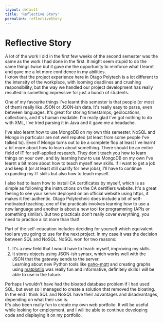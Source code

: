 ```yaml
---
layout: default
title: 'Reflective Story'
permalink: reflectiveStory
---
```


# Reflective Story
A lot of the work I did in the first few weeks of the second semester was the same as the work I had done in the first. It might seem stupid to do the same things twice but it gave me the opportunity to reinforce what I learnt and gave me a lot more confidence in my abilities.  
I know that the project experience here in Otago Polytech is a lot different to the intensity of the workplace, with looming deadlines and crushing responsibility, but the way we handled our project development has really resulted in something impressive for just a bunch of students.  
  
One of my favourite things I've learnt this semester is that people (or most of them) really like JSON or JSON-ish data. It's really easy to parse, even between languages. It's great for storing timestamps, geolocations, collections, and it's human readable. I'm really glad I've got nothing to do with XML, I've tried parsing it in Java and it gave me a headache.  
  
I've also learnt how to use MongoDB on my own this semester. NoSQL and Mongo in particular are not well reputed (at least from some people I've talked to). Even if Mongo turns out to be a complete flop at least I've learnt a bit more about how to learn about something. There should be an entire field of IT for self-applied research. They don't teach you how to learn things on your own, and by learning how to use MongoDB on my own I've learnt a bit more about how to teach myself new skills. If I want to get a job and keep it (or at least still qualify for new jobs), I'll have to continue expanding my IT skills but also how to teach myself.  
  
I also had to learn how to install CA certificates by myself, which is as simple as following the instructions on the CA certifiers website. It's a great feeling to see your server deployed on an official website using https, it makes it feel authentic.
Otago Polytechnic does include a bit of self-motivated teaching, one of the practicals involves learning how to use a new language and another is about a new tool for programming (APIs or something similar). But two practicals don't really cover everything, you need to practice a lot more than that!  
  
Part of the self-education includes deciding for yourself which equivalent tool are you going to use for the next project. In my case it was the decision between SQL and NoSQL. NoSQL won for two reasons: 
1. It's a new field that I would have to teach myself, improving my skills.
2. It stores objects using JSON-ish syntax, which works well with the JSON that the gateway sends to the server.  
Learning about new Python tools like [paho-mqtt](https://pypi.python.org/pypi/paho-mqtt/1.1 "About MQTT Python client library") and creating graphs using [matplotlib](https://matplotlib.org/) was really fun and informative, definitely skills I will be able to use in the future.
  
Perhaps I wouldn't have had the bloated database problem if I had used SQL, but even so I managed to create a solution that removed the bloating. In the end I think SQL and NoSQL have their advantages and disadvantages, depending on what their use is.  
It's also been really fun to create my own web portfolio. It will be useful while looking for employment, and I will be able to continue developing code and displaying it on my portfolio.